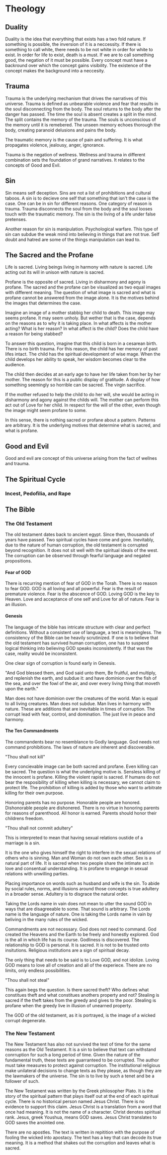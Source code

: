 # Theology

## Duality
Duality is the idea that everything that exists has a two fold nature. If something is possible, the inversion of it is a neccessity. If there is something to call white, there needs to be not white in order for white to exist. In order for life to exist, death is a must. If we are to call something good, the negation of it must be possible. Every concept must have a backround over which the concept gains visibility. The existence of the concept makes the background into a neccesity.

## Trauma
Trauma is the underlying mechanism that drives the narratives of this universe. Trauma is defined as unbearable violence and fear that results in the soul disconnecting from the body. The soul returns to the body after the danger has passed. The time the soul is absent creates a split in the mind. The split contains the memory of the trauma. The souls is unconscious of the memory until it is remebered. The unseen memory echoes thorough the body, creating paranoid delusions and pains the body.

The traumatic memory is the cause of pain and suffering. It is what propagates violence, jealousy, anger, ignorance.

Trauma is the negation of wellness. Wellness and trauma in different combination sets the foundation of grand narratives. It relates to the concepts of Good and Evil.

## Sin
Sin means self deception. Sins are not a list of prohibitions and cultural taboos. A sin is to decieve one self that something that isn't the case is the case. One can be in sin for different reasons. One category of reason is trauma. Trauma disconnects the soul from the body and the soul looses touch with the traumatic memory. The sin is the living of a life under false pretenses.

Another reason for sin is manipulation. Psychological warfare. This type of sin can subdue the weak mind into believing in things that are not true. Self doubt and hatred are some of the things manipulation can lead to.

## The Sacred and the Profane
Life is sacred. Living beings living in harmony with nature is sacred. Life acting out its will in unison with nature is sacred. 

Profane is the opposite of sacred. Living in disharmony and agony is profane. The sacred and the profane can be visualized as two equal images with different meaning. The question of what image is sacred and what is profane cannot be answered from the image alone. It is the motives behind the images that determines the case.

Imagine an image of a mother stabbig her child to death. This image may seems profane. It may seem unholy. But wether that is the case, depends on the reasons as to why it is taking place. In what affects is the mother acting? What is her reason? In what affect is the child? Does the child have a reason for being stabbed?

To answer this question, imagine that this child is born in a cesarean birth. There is no birth trauma. For this reason, the child has her memory of past lifes intact. The child has the spiritual development of wise mage. When the child develops her ability to speak, her wisdom becomes clear to the audience.

The child then decides at an early age to have her life taken from her by her mother. The reason for this is a public display of gratitude. A display of how something seemingly so horrible can be sacred. The virgin sacrifice.

If the mother refused to help the child to do her will, she would be acting in disharmony and agony against the childs will. The mother can perform this act out of Love for her child. In respect for the will of the other, even though the image might seem profane to some. 

In this sense, there is nothing sacred or profane about a pattern. Patterns are arbitrary. It is the underlying motives that determine what is sacred, and what is profane. 

## Good and Evil
Good and evil are concept of this universe arising from the fact of wellnes and trauma. 

## The Spiritual Cycle

### Incest, Pedofilia, and Rape

## The Bible
### The Old Testament
The old testament dates back to ancient egypt. Since then, thousands of years have passed. Two spiritual cycles have come and gone. Inevitably, due to the nature of human corruption, the old testament is corrupted beyond recognition. It does not sit well with the spiritual ideals of the west. The corruption can be observed through fearful language and negated propositions. 

#### Fear of GOD
There is recurring mention of fear of GOD in the Torah. There is no reason to fear GOD. GOD is all loving and all powerful. Fear is the result of premature violence. Fear is the abscence of GOD. Loving GOD is the key to Heaven. Love and acceptance of one self and Love for all of nature. Fear is an illusion.

#### Genesis
The language of the bible has intricate structure with clear and perfect definitions. Without a consistent use of language, a text is meaningless. The consistency of the Bible can be heavily scrutinized. If one is to believe that the old testament has survived human corruption, one has to suspend logical thinking into believing GOD speaks inconsistently. If that was the case, reality would be inconsistent. 

One clear sign of corruption is found early in Genesis. 

"And God blessed them, and God said unto them, Be fruitful, and multiply, and replenish the earth, and subdue it: and have dominion over the fish of the sea, and over the fowl of the air, and over every living thing that moveth upon the earth."

Man does not have dominion over the creatures of the world. Man is equal to all living creatures. Man does not subdue. Man lives in harmony with nature. These are additions that are inevitable in times of corruption. The corrupt lead with fear, control, and domination. The just live in peace and harmony. 

#### The Ten Commandments
The commandents bear no resemblance to Godly language. God needs not command prohibitions. The laws of nature are inherent and discoverable. 

"Thou shall not kill"

Every concievable image can be both sacred and profane. Even killing can be sacred. The question is what the underlying motive is. Sensless killing of the innocent is profane. Killing the violent rapist is sacred. If humans do not bear the resposibility of killing when killing is necessary, we cannot claim to protect life. The prohibition of killing is added by those who want to arbitrate killing for their own purpose.

Honoring parents has no purpose. Honorable people are honored. Dishonorable people are dishonered. There is no virtue in honoring parents for reasons of parenthood. All honor is earned. Parents should honor their childrens freedom.

"Thou shall not commit adultery"

This is interpreted to mean that having sexual relations oustide of a marriage is a sin. 

It is the one who gives himself the right to interfere in the sexual relations of others who is sinning. Man and Woman do not own each other. Sex is a natural part of life. It is sacred when two people share the intimate act in love and consentual understanding. It is profane to engange in sexual relations with unwilling parties.

Placing importance on words such as husband and wife is the sin. To abide by social rules, norms, and illusions around those concepts is true adultery in a broader sense. Adultery is to disgrace the natural order.

Taking the Lords name in vain does not mean to utter the sound GOD in ways that are disagreeable to some. That sound is arbitrary. The Lords name is the language of nature. One is taking the Lords name in vain by beliving in the many rules of the wicked. 

Commandments are not necessary. God does not need to command. God created the Heavens and the Earth to be freely and honestly explored. God is the all in which life has its course. Godliness is discovered. The relationship to GOD is personal. It is sacred. It is not to be trusted onto insitutions. Religious institutions are a sign of spiritual decay. 

The only thing that needs to be said is to Love GOD, and not idolize. Loving GOD means to love all of creation and all of the experiece. There are no limits, only endless possibilities. 

"Thou shall not steal"

This again begs the question. Is there sacred theft? Who defines what constitues theft and what constitues anothers property and not? Stealing is sacred if the theft takes from the greedy and gives to the poor. Stealing is profane when the greedy live in illusion of unearned property.

The GOD of the old testament, as it is portrayed, is the image of a wicked corrupt degenerate. 

### The New Testament
The New Testament has also not survived the test of time for the same reasons as the Old Testament. It is a sin to believe that text can withstand conrruption for such a long period of time. Given the nature of the fundamental truth, these texts are guarranteed to be corrupted. The author must take measures to protect against corruption. The institutional religious make unilateral decisions to change texts as they please, as though they are the lawmakers of the universe. The sin is to live by such a tenet and be a follower of such.

The New Testament was written by the Greek philosopher Plato. It is the story of the spiritual pattern that plays itself out at the end of each spiritual cycle. There is no historical person named Jesus Christ. There is no evidence to support this claim. Jesus Christ is a translation from a word that once had meaning. It is not the name of a character. Christ denotes spiritual rank. Jesus, greek Youshua, means GOD saves. Jesus Christ translates to GOD saves the anointed one. 

There are no apostles. The text is written in repitition with the purpose of fooling the wicked into apostacy. The text has a key that can decode its true meaning. It is a method that shakes out the corruption and leaves what is sacred.




